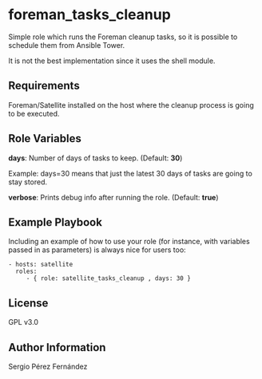 foreman\_tasks\_cleanup
=========

Simple role which runs the Foreman cleanup tasks, so it is possible to schedule them from Ansible Tower.

It is not the best implementation since it uses the shell module.

Requirements
------------

Foreman/Satellite installed on the host where the cleanup process is going to be executed.

Role Variables
--------------

**days**: Number of days of tasks to keep. (Default: **30**)

Example: days=30 means that just the latest 30 days of tasks are going to stay stored.

**verbose**: Prints debug info after running the role. (Default: **true**)

Example Playbook
----------------

Including an example of how to use your role (for instance, with variables passed in as parameters) is always nice for users too:

    - hosts: satellite
      roles:
         - { role: satellite_tasks_cleanup , days: 30 }

License
-------

GPL v3.0

Author Information
------------------

Sergio Pérez Fernández
